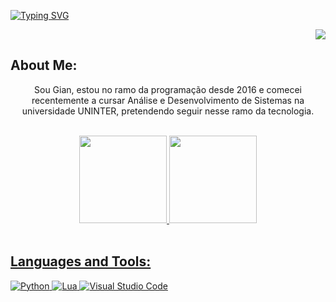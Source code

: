 [![Typing SVG](https://readme-typing-svg.herokuapp.com?font=Roboto&size=25&pause=1000&color=000000&vCenter=true&width=435&lines=Hi+there%2C+name's+Gian!+%F0%9F%99%8B%F0%9F%8F%BC%E2%80%8D%E2%99%82%EF%B8%8F)](https://git.io/typing-svg)
<div align="left">

<p align='right'><a href="#"><img src="https://badges.pufler.dev/visits/marcorocheles/gianpeiter"></a></p>

## About Me:
</div>
<p align='center'>
Sou Gian, estou no ramo da programação desde 2016 e comecei recentemente a cursar Análise e Desenvolvimento de Sistemas na universidade UNINTER, pretendendo seguir nesse ramo da tecnologia.
</p>
<br>
<div align="center">
  <a href="https://github.com/gianpeiter">
  <img height="140em" src="https://github-readme-stats.vercel.app/api?username=gianpeiter&show_icons=true&theme=dracula&include_all_commits=true&count_private=true"/>
  <img height="140em" src="https://github-readme-stats.vercel.app/api/top-langs/?username=gianpeiter&layout=compact&langs_count=7&theme=dracula"/>
</div>
<br></b>
<div align="left">

## Languages and Tools:
</div>

![Python](https://img.shields.io/badge/python-3670A0?style=for-the-badge&logo=python&logoColor=ffdd54)
![Lua](https://img.shields.io/badge/Lua-2C2D72?style=for-the-badge&logo=lua&logoColor=white)
![Visual Studio Code](https://img.shields.io/badge/Visual_Studio_Code-0078D4?style=for-the-badge&logo=visual%20studio%20code&logoColor=white)
